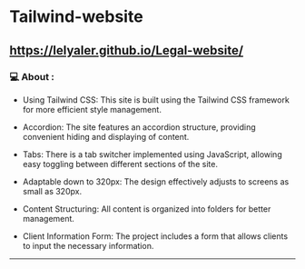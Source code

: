 # Tailwind-website
## https://lelyaler.github.io/Legal-website/

### 💻 About :

- Using Tailwind CSS: This site is built using the Tailwind CSS framework for more efficient style management.

- Accordion: The site features an accordion structure, providing convenient hiding and displaying of content.

- Tabs: There is a tab switcher implemented using JavaScript, allowing easy toggling between different sections of the site.

- Adaptable down to 320px: The design effectively adjusts to screens as small as 320px.

- Content Structuring: All content is organized into folders for better management.

- Client Information Form: The project includes a form that allows clients to input the necessary information.

---
